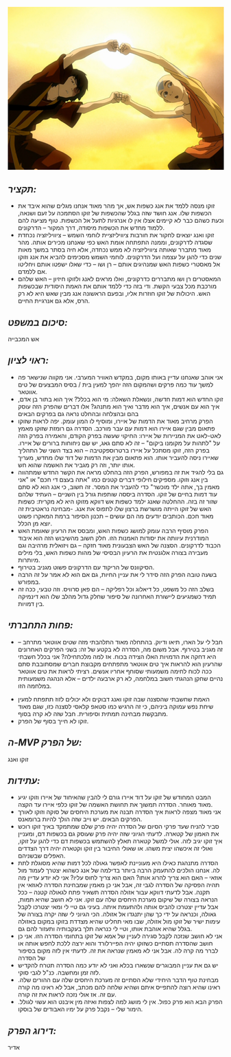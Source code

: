![](images/313.png "313")
## *תקציר:*
- זוקו מנסה ללמד את אנג כשפות אש, אך מהר מאוד אנחנו מגלים שהוא איבד את הכשפות שלו. אנג חושד שזה בגלל שהכשפות של זוקו הסתמכה על זעם ושנאה, וכעת כשהם כבר לא קיימים אצלו אין לו אנרגיות לתעל אל הכשפות. טוף מציעה להם ללמוד מחדש את הכשפות מיסודה, דרך המקור – הדרקונים.
- זוקו ואנג יוצאים לחקור את חורבות ציוויליזציית לוחמי השמש – ציוויליזציה נכחדת שסגדה לדרקונים, וממנה התפתחה אומת האש כפי שאנחנו מכירים אותה. מהר מאוד מתברר שאותה ציוויליזציה לא ממש נכחדה, אלא חיה בסתר במשך מאות שנים כדי להגן על עצמה ועל הדרקונים. לוחמי השמש מסכימים להביא את אנג וזוקו אל מאסטרי כשפות האש שמנהיגים אותם – רן ושו – כדי שאלו ישפטו אותם ויחליטו אם ללמדם.
- המאסטרים רן ושו מתבררים כדרקונים, ואלו מראים לאנג ולזוקו חיזיון – האש שלהם מורכבת מכל צבעי הקשת. ודי בזה כדי ללמד אותם את האמת היסודית שבכשפות האש. היכולות של זוקו חוזרות אליו, ובפעם הראשונה אנג מבין שאש היא לא רק הרס, אלא גם אנרגיית החיים.

## *סיכום במשפט:* 
אש המכבייה

## *ראוי לציון:* 
- אני אוהב שאנחנו עדיין באותו מקום, במקדש האוויר המערבי. אני מקווה שנישאר פה למשך עוד כמה פרקים ושהמקום הזה יהפך למעין בית / בסיס המבצעים של טים אווטאר.
- זוקו החדש הוא דמות חדשה, ונשאלת השאלה: מי הוא בכלל? איך הוא בתור בן אדם, איך הוא עם אנשים, איך הוא מדבר ואיך הוא מתנהג? אלו דברים שהפרק הזה עוסק בהם ובהצלחה ובהחלט נראה גם בפרקים הבאים
- הפרק מרחיב מאוד את הדמות של איירו, ומוסיף לו המון עומק. יפה לראות שזוקו פתאום מבין שגם איירו הוא דמות עם עבר מורכב. הסדרה גם רומזת שזוקו מאמץ לאט-לאט את המניירות של איירו: החיקוי שעשה בפרק הקודם, והאמירה בפרק הזה על "לתהות על מקומנו ביקום" – זה לא סתם גאג, יש שם ניחוחות ברורים של איירו. בפרק הזה, זוקו מסתכל על איירו ברטרוספקטיבה – הוא בצד השני של התהליך שאיירו ניסה להעביר אותו. הוא פתאום מבין את הדמות של דוד שלו מחדש, מעריך אותו יותר, וזה רק מגביר את האשמה שהוא חש.
- גם בלי להגיד את זה במפורש, הפרק הזה בהחלט מראה את הקשר החדש שמתהווה בין אנג וזוקו. מספיקים חילופי דברים קטנים כמו "אתה בעצם די חכם" או "אני מאמין בך, אתה ילד מוכשר" כדי להעביר את המסר. זה חשוב, כי אנג הוא לא סתם עוד דמות בחיים של זוקו. הסדרה ביססה שותפות גורל בין השניים – העתיד שלהם שזור זה בזה. ההחלטה שאנג ילמד כשפות אש דווקא מזוקו היא לא מקרית: כשפות האש של זוקו הייתה מושרשת ברצון שלו לתפוס את אנג. -מבחינה נראטיבית זה מאוד חכם. הכותבים יודעים מה הם עושים – תכנון הסיפור ברמת המאקרו פשוט יוצא מן הכלל.
- הפרק מוסיף הרבה עומק למושג כשפות האש, ומבסס את הרעיון שאומת האש המודרנית עיוותה את יסודות האמנות הזו. חלק חשוב מהשיבוש הזה הוא איבוד הכבוד לדרקונים. הסצנה של האש הצבעונית מאוד חזקה – גם ויזואלית מרהיבה וגם מעבירה בצורה אלגנטית את הרעיון הבסיסי של מהות כשפות האש, בלי מילים מיותרות.
- הסיקוונס של הריקוד עם הדרקונים פשוט מגניב בטירוף.
- בשעה טובה הפרק הזה סידר לי את עניין החיות, גם אם הוא לא אמר על זה הרבה במפורש.
- בשלב הזה כל משפט, כל דיאלוג וכל רפליקה – הם פאן סרוויס. וזה טבעי, ככה זה תמיד כשמגיעים ליישורת האחרונה של סיפור שחלק גדול מהלב שלו הוא דינמיקה בין דמויות.
 
## *פחות התחברתי:*
- חבל לי על הארו, תיאו ודיוק. בהתחלה מאוד התלהבתי מזה שטים אווטאר מתרחב – זה מגניב בטירוף. אבל משום מה, הסדרה לא בקטע של זה: בשני הפרקים האחרונים היא דחקה את הדמויות האלו הצידה בכוח. אז למה מלכתחילה? אני בכלל חשבתי שהרעיון הוא להראות איך טים אווטאר מתפתחים מקבוצת חברים שמסתובבת סתם ככה לכוח לחימה משמעותי שסוחף אחריו אנשים. רציתי לראות את טים אווטאר נהיים שחקן הנהגתי חשוב במלחמה, לא רק ארבעה ילדים – אלא הנהגה משמעותית במלחמה הזו.
* האמת שחשבתי שהסצנה שבה זוקו ואנג דבוקים ולא יכולים לזוז תתפתח למעין שיחת נפש עמוקה ביניהם, כי זה הרגיש כמו סטאפ קלאסי לסצנה כזו, שגם מאוד מתבקשת מבחינה תמתית וסיפורית. חבל שזה לא קרה בסוף.
* זוקו לא חייך בסוף של הפרק.

## *ה-MVP של הפרק:*  
זוקו ואנג

## *עתידות:*
* המבט המחודש של זוקו על דוד איירו גורם לי להבין שהאיחוד של איירו וזוקו יגיע מאוד מאוחר. הסדרה תמשוך את תחושת האשמה של זוקו כלפי איירו עד הקצה.
* אני מאוד מצפה לראות איך הסדרה תבנה את מערכת היחסים של סוקה וזוקו לאורך הפרקים הבאים. יש וייב שזה הולך להיות ברומאנס.
* סביר להניח שעד פרקי הסיום של הסדרה יהיה פרק שלם שמתמקד באיך זוקו רוכש את האמון של קטארה. לדעתי הגיוני שזה יהיה פרק שעוסק גם בכשפות דם, ומעניין איך זוקו יגיב לזה. אולי למשל קטארה תאלץ להשתמש בכשפות דם כדי להגן על זוקו, ואולי זה איכשהו יצית משהו. או שאולי החיבור בין זוקו וקטארה יהיה דרך הצדדים האפלים שבשניהם.
* הסדרה מתנהגת כאילו היא מעוניינת לאפשר גאולה לכל דמות שהיא מסוגלת לתת לה. אנחנו הולכים להתעמק הרבה ביותר בדילמה של אנג כשהוא יצטרך לעמוד מול אוזאי – האם הוא צריך להרוג אותו? האם הוא צריך לחוס עליו? אני לא יודע עדיין מה תהיה הפסיקה של הסדרה לגבי זה, אבל אני כן מאמין שמבחינת הסדרה לאוזאי אין תקנה. אבל לדעתי דווקא עבור אזולה הסדרה תשאיר פתח לגאולה קטנה – ככל הנראה בצורה של שיקום מערכת היחסים שלה עם זוקו. אני לא חושב שהיא תמות, אבל עדיין יצטרכו להביס אותה ולהתעמת איתה. בעיני גם טיי לי ומאי יצטרכו לקבל גאולה, וכנראה על ידי כך שהן יתנגדו אל אזולה. הכי הגיוני לי שזה יקרה בצורה של עימות ישיר של זוקו מול אזולה, שבו מאי תחליט שהיא מצדדת בזוקו במקום באזולה בגלל שהיא אוהבת אותו, וטיי לי כנראה תלך בעקבותיה ותעזור להם גם.
* אני לא חושב שנזכה לקבל סגירה לעניין של אמא של זוקו בתחומי הסדרה הזו. אני כן חושב שהסדרה תסתיים כשזוקו יהיה הפיירלורד והוא ירצה ללכת לחפש אותה או לברר מה קרה לה. אבל אני לא מאמין שנראה את זה. לדעתי אין לזה מקום בסיפור של הסדרה
* יש גם את עניין המבוגרים שנשארו בכלא ואני לא יודע כמה הסדרה תטרח להקדיש לזה זמן ומחשבה. כנ"ל לגבי סוקי.
* מבחינת טוף הדבר היחידי שלא הסתיים זה מערכת היחסים שלה עם ההורים שלה. ראינו שהיא רוצה להתפייס איתם ושהיא שלחה להם מכתב, אבל לא ראינו מה קורה עם זה. אז אולי נזכה לראות את זה קורה.
* הפרק הבא הוא פרק כפול. אין לי מושג למה לצפות ואיזה מין איבנט הוא עשוי לגולל. הימור שלי – נקבל פרק על ימיו האבודים של בוסקו.

## *דירוג הפרק:*  
אדיר